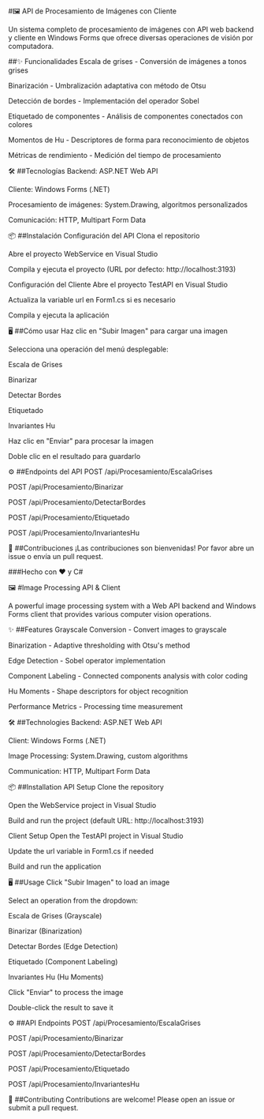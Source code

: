 #🖼️ API de Procesamiento de Imágenes con Cliente

Un sistema completo de procesamiento de imágenes con API web backend y cliente en Windows Forms que ofrece diversas operaciones de visión por computadora.

##✨ Funcionalidades
Escala de grises - Conversión de imágenes a tonos grises

Binarización - Umbralización adaptativa con método de Otsu

Detección de bordes - Implementación del operador Sobel

Etiquetado de componentes - Análisis de componentes conectados con colores

Momentos de Hu - Descriptores de forma para reconocimiento de objetos

Métricas de rendimiento - Medición del tiempo de procesamiento

🛠️ ##Tecnologías
Backend: ASP.NET Web API

Cliente: Windows Forms (.NET)

Procesamiento de imágenes: System.Drawing, algoritmos personalizados

Comunicación: HTTP, Multipart Form Data

📦 ##Instalación
Configuración del API
Clona el repositorio

Abre el proyecto WebService en Visual Studio

Compila y ejecuta el proyecto (URL por defecto: http://localhost:3193)

Configuración del Cliente
Abre el proyecto TestAPI en Visual Studio

Actualiza la variable url en Form1.cs si es necesario

Compila y ejecuta la aplicación

🖥️ ##Cómo usar
Haz clic en "Subir Imagen" para cargar una imagen

Selecciona una operación del menú desplegable:

Escala de Grises

Binarizar

Detectar Bordes

Etiquetado

Invariantes Hu

Haz clic en "Enviar" para procesar la imagen

Doble clic en el resultado para guardarlo

⚙️ ##Endpoints del API
POST /api/Procesamiento/EscalaGrises

POST /api/Procesamiento/Binarizar

POST /api/Procesamiento/DetectarBordes

POST /api/Procesamiento/Etiquetado

POST /api/Procesamiento/InvariantesHu

🤝 ##Contribuciones
¡Las contribuciones son bienvenidas! Por favor abre un issue o envía un pull request.

###Hecho con ❤️ y C#

🖼️ #Image Processing API & Client

A powerful image processing system with a Web API backend and Windows Forms client that provides various computer vision operations.

✨ ##Features
Grayscale Conversion - Convert images to grayscale

Binarization - Adaptive thresholding with Otsu's method

Edge Detection - Sobel operator implementation

Component Labeling - Connected components analysis with color coding

Hu Moments - Shape descriptors for object recognition

Performance Metrics - Processing time measurement

🛠️ ##Technologies
Backend: ASP.NET Web API

Client: Windows Forms (.NET)

Image Processing: System.Drawing, custom algorithms

Communication: HTTP, Multipart Form Data

📦 ##Installation
API Setup
Clone the repository

Open the WebService project in Visual Studio

Build and run the project (default URL: http://localhost:3193)

Client Setup
Open the TestAPI project in Visual Studio

Update the url variable in Form1.cs if needed

Build and run the application

🖥️ ##Usage
Click "Subir Imagen" to load an image

Select an operation from the dropdown:

Escala de Grises (Grayscale)

Binarizar (Binarization)

Detectar Bordes (Edge Detection)

Etiquetado (Component Labeling)

Invariantes Hu (Hu Moments)

Click "Enviar" to process the image

Double-click the result to save it

⚙️ ##API Endpoints
POST /api/Procesamiento/EscalaGrises

POST /api/Procesamiento/Binarizar

POST /api/Procesamiento/DetectarBordes

POST /api/Procesamiento/Etiquetado

POST /api/Procesamiento/InvariantesHu

🤝 ##Contributing
Contributions are welcome! Please open an issue or submit a pull request.
